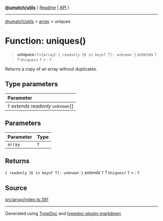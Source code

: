 [**@umatch/utils**](../../README.md) ( [Readme](../../README.md) \| [API](../../API.md) )

---

[@umatch/utils](../../API.md) > [array](../README.md) > uniques

# Function: uniques()

> **uniques**\<`T`\>(`array`): `{ readonly [K in keyof T]: unknown }` _extends_ `T` ? `Uniques`\< `T` \> : `T`

Returns a copy of an array without duplicates.

## Type parameters

| Parameter                            |
| :----------------------------------- |
| `T` _extends_ _readonly_ `unknown`[] |

## Parameters

| Parameter | Type |
| :-------- | :--- |
| `array`   | `T`  |

## Returns

`{ readonly [K in keyof T]: unknown }` _extends_ `T` ? `Uniques`\< `T` \> : `T`

## Source

[src/array/index.ts:391](https://github.com/umatch-oficial/utils/blob/a9008ad/src/array/index.ts#L391)

---

Generated using [TypeDoc](https://typedoc.org/) and [typedoc-plugin-markdown](https://www.npmjs.com/package/typedoc-plugin-markdown)
